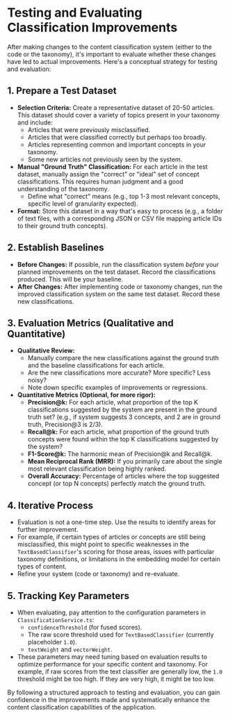 # Testing and Evaluating Classification Improvements

After making changes to the content classification system (either to the code or the taxonomy), it's important to evaluate whether these changes have led to actual improvements. Here's a conceptual strategy for testing and evaluation:

## 1. Prepare a Test Dataset

*   **Selection Criteria:** Create a representative dataset of 20-50 articles. This dataset should cover a variety of topics present in your taxonomy and include:
    *   Articles that were previously misclassified.
    *   Articles that were classified correctly but perhaps too broadly.
    *   Articles representing common and important concepts in your taxonomy.
    *   Some new articles not previously seen by the system.
*   **Manual "Ground Truth" Classification:** For each article in the test dataset, manually assign the "correct" or "ideal" set of concept classifications. This requires human judgment and a good understanding of the taxonomy.
    *   Define what "correct" means (e.g., top 1-3 most relevant concepts, specific level of granularity expected).
*   **Format:** Store this dataset in a way that's easy to process (e.g., a folder of text files, with a corresponding JSON or CSV file mapping article IDs to their ground truth concepts).

## 2. Establish Baselines

*   **Before Changes:** If possible, run the classification system *before* your planned improvements on the test dataset. Record the classifications produced. This will be your baseline.
*   **After Changes:** After implementing code or taxonomy changes, run the improved classification system on the same test dataset. Record these new classifications.

## 3. Evaluation Metrics (Qualitative and Quantitative)

*   **Qualitative Review:**
    *   Manually compare the new classifications against the ground truth and the baseline classifications for each article.
    *   Are the new classifications more accurate? More specific? Less noisy?
    *   Note down specific examples of improvements or regressions.
*   **Quantitative Metrics (Optional, for more rigor):**
    *   **Precision@k:** For each article, what proportion of the top K classifications suggested by the system are present in the ground truth set? (e.g., if system suggests 3 concepts, and 2 are in ground truth, Precision@3 is 2/3).
    *   **Recall@k:** For each article, what proportion of the ground truth concepts were found within the top K classifications suggested by the system?
    *   **F1-Score@k:** The harmonic mean of Precision@k and Recall@k.
    *   **Mean Reciprocal Rank (MRR):** If you primarily care about the single most relevant classification being highly ranked.
    *   **Overall Accuracy:** Percentage of articles where the top suggested concept (or top N concepts) perfectly match the ground truth.

## 4. Iterative Process

*   Evaluation is not a one-time step. Use the results to identify areas for further improvement.
*   For example, if certain types of articles or concepts are still being misclassified, this might point to specific weaknesses in the `TextBasedClassifier`'s scoring for those areas, issues with particular taxonomy definitions, or limitations in the embedding model for certain types of content.
*   Refine your system (code or taxonomy) and re-evaluate.

## 5. Tracking Key Parameters

*   When evaluating, pay attention to the configuration parameters in `ClassificationService.ts`:
    *   `confidenceThreshold` (for fused scores).
    *   The raw score threshold used for `TextBasedClassifier` (currently placeholder `1.0`).
    *   `textWeight` and `vectorWeight`.
*   These parameters may need tuning based on evaluation results to optimize performance for your specific content and taxonomy. For example, if raw scores from the text classifier are generally low, the `1.0` threshold might be too high. If they are very high, it might be too low.

By following a structured approach to testing and evaluation, you can gain confidence in the improvements made and systematically enhance the content classification capabilities of the application.
